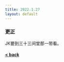 ```yaml
---
title: 2022.1.27
layout: default
---
```


<h3>更正</h3>
JK要到三十三间堂那一带看。

#### [< back](https://wzetto.github.io/wz369.github.io/omoi/omoi.html)
